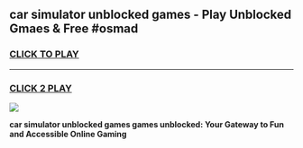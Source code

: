 
## car simulator unblocked games - Play Unblocked Gmaes & Free #osmad
<h3>
<a href="https://news.freeplayer.one?title=car_simulator_unblocked_games&ref=03M">CLICK TO PLAY</a></h3>
<hr>

<h3>
<a href="https://news.freeplayer.one?title=car_simulator_unblocked_games&ref=03M">CLICK 2 PLAY</a>
  
</h3>

<a href="https://news.freeplayer.one?title=car_simulator_unblocked_games&ref=03M"><img src="https://clearcache.store/games.png"></a>


**car simulator unblocked games games unblocked: Your Gateway to Fun and Accessible Online Gaming**
